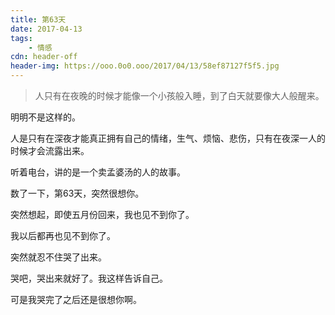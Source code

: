 ```yaml
---
title: 第63天
date: 2017-04-13
tags:
	- 情感
cdn: header-off
header-img: https://ooo.0o0.ooo/2017/04/13/58ef87127f5f5.jpg
---
```


>人只有在夜晚的时候才能像一个小孩般入睡，到了白天就要像大人般醒来。

明明不是这样的。

人是只有在深夜才能真正拥有自己的情绪，生气、烦恼、悲伤，只有在夜深一人的时候才会流露出来。

听着电台，讲的是一个卖孟婆汤的人的故事。

数了一下，第63天，突然很想你。

突然想起，即使五月份回来，我也见不到你了。

我以后都再也见不到你了。

突然就忍不住哭了出来。

哭吧，哭出来就好了。我这样告诉自己。

可是我哭完了之后还是很想你啊。
